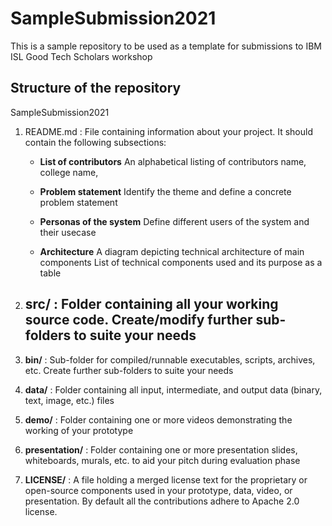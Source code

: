 # SampleSubmission2021
This is a sample repository to be used as a template for submissions to IBM ISL Good Tech Scholars workshop 

## Structure of the repository
SampleSubmission2021

1. README.md : File containing information about your project. It should contain the following subsections:
                     
    - **List of contributors**
        An alphabetical listing of contributors name, college name, 
                     
    - **Problem statement**
        Identify the theme and define a concrete problem statement 
                     
    - **Personas of the system** 
        Define different users of the system and their usecase 
                     
    - **Architecture**
        A diagram depicting technical architecture of main components
        List of technical components used and its purpose as a table

2. **src/** : Folder containing all your working source code. Create/modify further sub-folders to suite your needs
    - 
3. **bin/** : Sub-folder for compiled/runnable executables, scripts, archives, etc. Create further sub-folders to suite your needs
 
4. **data/** : Folder containing all input, intermediate, and output data (binary, text, image, etc.) files
 
5. **demo/** : Folder containing one or more videos demonstrating the working of your prototype
 
6. **presentation/** : Folder containing one or more presentation slides, whiteboards, murals, etc. to aid your pitch during evaluation phase
 
6. **LICENSE/** : A file holding a merged license text for the proprietary or open-source components used in your prototype, data, video, or presentation. By default all the contributions adhere to Apache 2.0 license.
 
